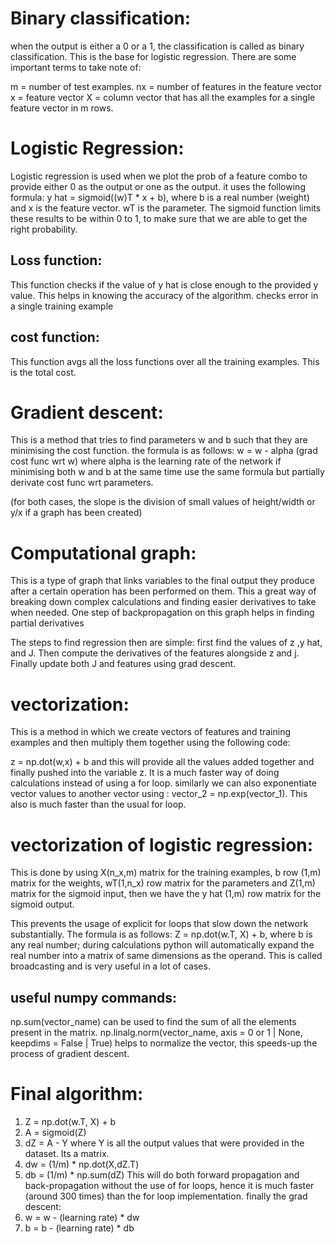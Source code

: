 # Binary classification:

when the output is either a 0 or a 1, the classification is called as binary classification.
This is the base for logistic regression. There are some important terms to take note of:

m = number of test examples.
nx = number of features in the feature vector
x = feature vector
X = column vector that has all the examples for a single feature vector in m rows.

# Logistic Regression:

Logistic regression is used when we plot the prob of a feature combo to provide either 0 as the output or one as the output.
it uses the following formula: y hat = sigmoid((w)T * x + b), where b is a real number (weight) and x is the feature vector. wT is the parameter. The sigmoid function limits these results to be within 0 to 1, to make sure that we are able to get the right probability.

## Loss function: 
This function checks if the value of y hat is close enough to the provided y value. This helps in knowing the accuracy of the algorithm.
checks error in a single training example

## cost function:
This function avgs all the loss functions over all the training examples. This is the total cost.

# Gradient descent:
This is a method that tries to find parameters w and b such that they are minimising the cost function.
the formula is as follows: w = w - alpha (grad cost func wrt w) where alpha is the learning rate of the network
if minimising both w and b at the same time use the same formula but partially derivate cost func wrt parameters.

(for both cases, the slope is the division of small values of height/width or y/x if a graph has been created)

# Computational graph:
This is a type of graph that links variables to the final output they produce after a certain operation has been performed on them.
This a great way of breaking down complex calculations and finding easier derivatives to take when needed. One step of backpropagation on this graph helps in finding partial derivatives

The steps to find regression then are simple: first find the values of z ,y hat, and J. Then compute the derivatives of the features alongside z and j. Finally update both J and features using grad descent.

# vectorization:
This is a method in which we create vectors of features and training examples and then multiply them together using the following code:

z = np.dot(w,x) + b and this will provide all the values added together and finally pushed into the variable z. It is a much faster way of doing calculations instead of using a for loop. similarly we can also exponentiate vector values to another vector using :
vector_2 = np.exp(vector_1). This also is much faster than the usual for loop.

# vectorization of logistic regression:

This is done by using X(n_x,m) matrix for the training examples, b row (1,m) matrix for the weights, wT(1,n_x) row matrix for the parameters and Z(1,m) matrix for the sigmoid input, then we have the y hat (1,m) row matrix for the sigmoid output.

This prevents the usage of explicit for loops that slow down the network substantially.
The formula is as follows: Z = np.dot(w.T, X) + b, where b is any real number; during calculations python will automatically expand the real number into a matrix of same dimensions as the operand. This is called broadcasting and is very useful in a lot of cases.

## useful numpy commands: 
np.sum(vector_name) can be used to find the sum of all the elements present in the matrix.
np.linalg.norm(vector_name, axis = 0 or 1 | None, keepdims = False | True) helps to normalize the vector, this speeds-up the process of gradient descent.

# Final algorithm:

1. Z = np.dot(w.T, X) + b
2. A = sigmoid(Z)
3. dZ = A - Y where Y is all the output values that were provided in the dataset. Its a matrix.
4. dw = (1/m) * np.dot(X,dZ.T)
5. db = (1/m) * np.sum(dZ) 
This will do both forward propagation and back-propagation without the use of for loops, hence it is much faster (around 300 times) than the for loop implementation.
finally the grad descent:
6. w = w - (learning rate) * dw
7. b = b - (learning rate) * db